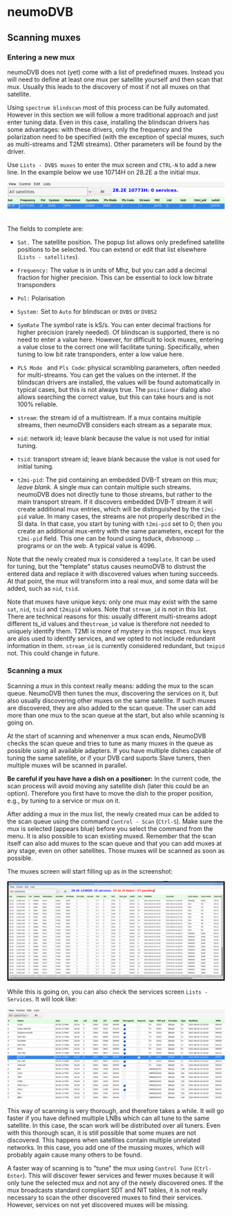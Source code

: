 # neumoDVB #

## Scanning muxes ##

### Entering a new mux ###

neumoDVB does not (yet) come with a list of predefined muxes. Instead you will need
to define at least one mux per satellite yourself and then scan that mux. Usually
this leads to the discovery of most if not all muxes on that satellite.

Using `spectrum blindscan` most of this process can be fully automated. However in this section
we will follow a more traditional approach and just enter tuning data. Even in this case, installing
the blindscan drivers has some advantages: with these drivers, only the frequency and the polarization
need to be specified (with the exception of special muxes, such as multi-streams and T2MI streams).
Other parameters will be found by the driver.

Use `Lists - DVBS muxes` to enter the mux screen and `CTRL-N` to add a new line.
In the example below we use 10714H on 28.2E a the initial mux.

![screenshot](images/initial_mux.png)

The fields to complete are:

* `Sat.` The satellite position. The popup list allows only predefined satellite positions to be selected.
You can extend or edit that list elsewhere (`Lists - satellites`).

* `Frequency:` The value is in units of Mhz, but you can add a decimal fraction for higher precision. This
can be essential to lock low bitrate transponders

* `Pol:` Polarisation

* `System:` Set to `Auto` for blindscan or `DVBS` or `DVBS2`

* `SymRate` The symbol rate is kS/s. You can enter decimal fractions for higher precision (rarely needed).
  Of blindscan is supported, there is no need to enter a value here. However, for difficult to lock muxes,
  entering a value close to the correct one will facilitate tuning. Specifically, when tuning to low bit
  rate transponders, enter a low value here.

* `PLS Mode ` and `Pls Code`: physical scrambling parameters, often needed for multi-streams. You can get
the values on the internet. If the blindscan drivers are installed, the values will be found automatically
in typical cases, but this is not always true.  The `positioner` dialog also allows searching the correct value,
but this can take hours and is not 100% reliable.

* `stream`: the stream id of a multistream. If a mux contains multiple streams, then neumoDVB considers each
  stream as a separate mux.

* `nid`: network id; leave blank because the value is not used for initial tuning.
* `tsid`: transport stream id; leave blank because the value is not used for initial tuning.
* `t2mi-pid`: The pid containing an embedded DVB-T stream on this mux; *leave blank.* A single mux can
  contain multiple such streams. neumoDVB does not directly tune to those streams, but rather to the main
  transport stream. If it discovers embedded DVB-T stream it will create additional mux entries, which will be
  distinguished by the `t2mi-pid` value. In many cases, the streams are not properly described in the SI data.
  In that case, you start by tuning with `t2mi-pid` set to 0; then you create an additional mux-entry with
  the same parameters, except for the `t2mi-pid` field. This one can be found using tsduck, dvbsnoop ... programs
  or on the web. A typical value is 4096.

Note that the newly created mux is considered a `template`. It can be used for tuning, but the "template"
status causes neumoDVB to distrust the entered data and replace it with discovered values
when tuning succeeds. At that point, the mux will transform into a real mux, and some data will be added,
such as `nid`, `tsid`.


Note that muxes have unique keys: only one mux may exist with the same `sat`, `nid`, `tsid` and `t2mipid`
values. Note that `stream_id` is not in this list. There are technical reasons for this: usually different
multi-streams adopt different ts_id values and the`stream_id` value is therefore not needed to uniquely
identify them. T2MI is more of mystery in this respect. mux keys are alos used to identify services, and
we opted to not include redundant information in them. `stream_id` is currently considered redundant, but
`tmipid` not. This could change in future.



### Scanning a mux ###

Scanning a mux in this context really means: adding the mux to the scan queue. NeumoDVB
then tunes the mux, discovering the services on it, but also usually discovering other muxes
on the same satellite. If such muxes are discovered, they are also added to the scan queue.
The user can add more than one mux to the scan queue at the start, but also while scanning is going on.


At the start of scanning and whenenver a mux scan ends, NeumoDVB checks the scan queue and tries to
tune as many muxes in the queue as possible using all available adapters. If you have multiple dishes
capable of tuning the same satellite, or if your DVB card suports Slave tuners, then multiple muxes
will be scanned in parallel.

**Be careful if you have have a dish on a positioner:**
In the current code, the scan process will avoid moving any satellite dish (later this could be an
option). Therefore you first have to move the dish to the proper position, e.g., by tuning to a service
or mux on it.

After adding a mux in the mux list, the newly created mux can be added to the scan queue using the command
`Control - Scan` (`Ctrl-S`). Make sure the mux is selected (appears blue) before you select the command from the menu.
It is also possible to scan existing muxed. Remember that the scan itself can also add muxes to the scan queue
and that you can add muxes at any stage, even on other satellites. Those muxes will be scanned as soon as possible.

The muxes screen will start filling up as in the screenshot:

![screenshot](images/scan_one_mux.png)

While this is going on, you can also check the services screen `Lists - Services`.
It will look like:

![screenshot](images/services.png)

This way of scanning is very thorough, and therefore takes a while. It will go faster if you have defined
multiple LNBs which can all tune to the same satellite. In this case, the scan work will be distributed
over all tuners. Even with this thorough scan, it is still possible that some muxes are not discovered.
This happens when satellites contain multiple unrelated networks. In this case, you add one of the mussing
muxes, which will probably again cause many others to be found.

A faster way of scanning is to "tune" the mux using `Control Tune` (`Ctrl-Enter`). This will discover
fewer services and fewer muxes because it will only tune the selected mux and not any of the newly
discovered ones. If the mux broadcasts standard compliant SDT and NIT tables, it is not really necessary
to scan the other discovered muxes to find their services. However, services on not yet discovered muxes
will be missing.
